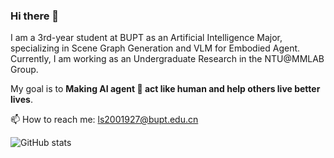 ### Hi there 👋

I am a 3rd-year student at BUPT as an Artificial Intelligence Major, specializing in Scene Graph Generation and VLM for Embodied Agent. Currently, I am working as an Undergraduate Research in the NTU@MMLAB Group. 

My goal is to **Making AI agent 🤖 act like human and help others live better lives**.

📫 How to reach me: ls2001927@bupt.edu.cn

![GitHub stats](https://github-readme-stats.vercel.app/api?username=choiszt)
<!--
**choiszt/choiszt** is a ✨ _special_ ✨ repository because its `README.md` (this file) appears on your GitHub profile.

Here are some ideas to get you started:

- 🔭 I’m currently working on ...
- 🌱 I’m currently learning ...
- 👯 I’m looking to collaborate on ...
- 🤔 I’m looking for help with ...
- 💬 Ask me about ...
- 📫 How to reach me: ...
- 😄 Pronouns: ...
- ⚡ Fun fact: ...
-->
